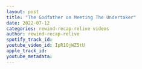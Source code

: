 ```yaml
---
layout: post
title: "The Godfather on Meeting The Undertaker"
date: 2022-07-12
categories: rewind-recap-relive videos
author: rewind-recap-relive
spotify_track_id: 
youtube_video_id: IpR1OjWZ5tU
apple_track_id: 
youtube_metadata: 
---
```

